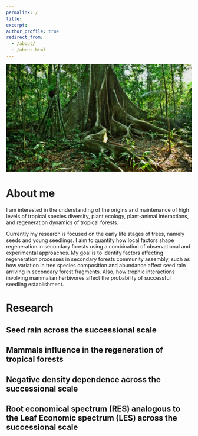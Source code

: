 ```yaml
---
permalink: /
title: 
excerpt: 
author_profile: true
redirect_from:
  - /about/
  - /about.html
---
```


![image](/images/arbol2.jpg)

About me
======
I am interested in the understanding of the origins and maintenance of high levels of tropical species diversity, plant ecology, plant-animal interactions, and regeneration dynamics of tropical forests.

Currently my research is focused on the early life stages of trees, namely seeds and young seedlings. I aim to quantify how local factors shape regeneration in secondary forests using a combination of observational and experimental approaches. My goal is to identify factors affecting regeneration processes in secondary forests community assembly, such as how variation in tree species composition and abundance affect seed rain arriving in secondary forest fragments. Also, how trophic interactions involving mammalian herbivores affect the probability of successful seedling establishment.

Research
======

Seed rain across the successional scale
------

Mammals influence in the regeneration of tropical forests
------

Negative density dependence across the successional scale
------

Root economical spectrum (RES) analogous to the Leaf Economic spectrum (LES) across the successional scale
------
